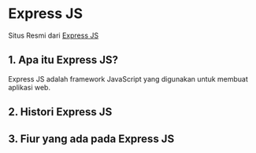 # Express JS 
Situs Resmi dari [Express JS](https://expressjs.com/)

## 1. Apa itu Express JS?
Express JS adalah framework JavaScript yang digunakan untuk membuat aplikasi web.

## 2. Histori Express JS

## 3. Fiur yang ada pada Express JS

